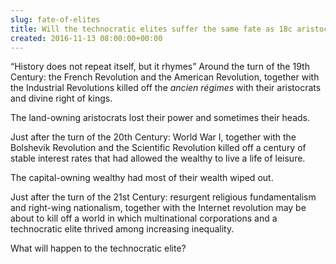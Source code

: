 ```yaml
---  
slug: fate-of-elites
title: Will the technocratic elites suffer the same fate as 18c aristocrats and 19c capitalists?
created: 2016-11-13 08:00:00+00:00
---  
```

“History does not repeat itself, but it rhymes” Around the turn of the 19th Century: the French Revolution and the American Revolution, together with the Industrial Revolutions killed off the *ancien régimes* with their aristocrats and divine right of kings.

The land-owning aristocrats lost their power and sometimes their heads.

Just after the turn of the 20th Century: World War I, together with the Bolshevik Revolution and the Scientific Revolution killed off a century of stable interest rates that had allowed the wealthy to live a life of leisure.

The capital-owning wealthy had most of their wealth wiped out.

Just after the turn of the 21st Century: resurgent religious fundamentalism and right-wing nationalism, together with the Internet revolution may be about to kill off a world in which multinational corporations and a technocratic elite thrived among increasing inequality.

What will happen to the technocratic elite?
